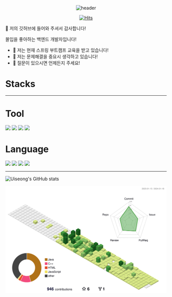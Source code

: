 

<!--
**uiseongsang/uiseongsang** is a ✨ _special_ ✨ repository because its `README.md` (this file) appears on your GitHub profile.

Here are some ideas to get you started:
👋
- 🔭 I’m currently working on ...
- 🌱 I’m currently learning ...
- 👯 I’m looking to collaborate on ...
- 🤔 I’m looking for help with ...
- 💬 Ask me about ...
- 📫 How to reach me: ...
- 😄 Pronouns: ...
- ⚡ Fun fact: ...
-->


<div align="center">

  ![header](https://capsule-render.vercel.app/api?type=cylinder&text=IMMERSION&color=auto)
  
  [![Hits](https://hits.seeyoufarm.com/api/count/incr/badge.svg?url=https%3A%2F%2Fgithub.com%2Fdkssud8150%2F&count_bg=%232AB4E5D6&title_bg=%23555555&icon=&icon_color=%23E7E7E7&title=views&edge_flat=false)](https://hits.seeyoufarm.com)
</div>

👋 저의 깃허브에 들어와 주셔서 감사합니다!
<p>
  몰입을 좋아하는 백엔드 개발자입니다!

- 🌱 저는 현재 스프링 부트캠프 교육을 받고 있습니다!
- 🤔 저는 문제해결을 중요시 생각하고 있습니다!
- 💬 질문이 있으시면 언제든지 주세요!
  </p>

# <b>Stacks</b>
-------------
# Tool
<p>
  <img src="https://img.shields.io/badge/visualstudiocode-007ACC?style=for-the-badge&logo=visualstudiocode&logoColor=white">
  <img src="https://img.shields.io/badge/intellijidea-000000?style=for-the-badge&logo=intellijidea&logoColor=white">
  <img src="https://img.shields.io/badge/github-181717?style=for-the-badge&logo=github&logoColor=white">
  <img src="https://img.shields.io/badge/slack-4A154B?style=for-the-badge&logo=slack&logoColor=white">
</p>

# Language
<p>
  <img src="https://img.shields.io/badge/Java-007396?style=flat&logo=OpenJDK&logoColor=white">
  <img src="https://img.shields.io/badge/C-A8B9CC?style=flat-square&logo=C&logoColor=white">
  <img src="https://img.shields.io/badge/C++-00599C?style=flat-square&logo=C++&logoColor=white">
  <img src="https://img.shields.io/badge/Python-3776AB?style=flat-square&logo=Python&logoColor=white">
</p>

----------------

![Uiseong's GitHub stats](https://github-readme-stats.vercel.app/api?username=uiseongsang&show_icons=true&theme=radical)

![](./profile-3d-contrib/profile-green-animate.svg)
